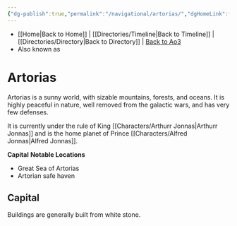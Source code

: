 ```yaml
---
{"dg-publish":true,"permalink":"/navigational/artorias/","dgHomeLink":false}
---
```


- [[Home\|Back to Home]] | [[Directories/Timeline\|Back to Timeline]] | [[Directories/Directory\|Back to Directory]] | [Back to Ao3](https://archiveofourown.org/works/19334440/chapters/45992584)
- Also known as

# Artorias
Artorias is a sunny world, with sizable mountains, forests, and oceans. It is highly peaceful in nature, well removed from the galactic wars, and has very few defenses.

It is currently under the rule of King [[Characters/Arthurr Jonnas\|Arthurr Jonnas]] and is the home planet of Prince [[Characters/Alfred Jonnas\|Alfred Jonnas]]. 

**Capital**
**Notable Locations**
- Great Sea of Artorias
- Artorian safe haven

## Capital
Buildings are generally built from white stone. 
